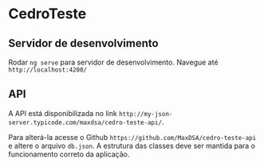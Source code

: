 # CedroTeste

## Servidor de desenvolvimento

Rodar  `ng serve` para servidor de desenvolvimento. Navegue até `http://localhost:4200/`

## API

A API está disponibilizada no link `http://my-json-server.typicode.com/maxdsa/cedro-teste-api/`.

Para alterá-la acesse o Github `https://github.com/MaxDSA/cedro-teste-api` e altere o arquivo `db.json`. 
A estrutura das classes deve ser mantida para o funcionamento correto da aplicação.